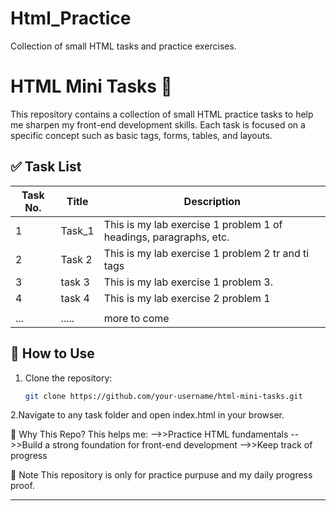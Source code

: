 # Html_Practice
Collection of small HTML tasks and practice exercises.
# HTML Mini Tasks 🚀

This repository contains a collection of small HTML practice tasks to help me sharpen my front-end development skills. Each task is focused on a specific concept such as basic tags, forms, tables, and layouts.

## ✅ Task List

| Task No. | Title        | Description                           |
|----------|--------------|---------------------------------------|
| 1 | Task_1 | This is my lab exercise 1 problem 1 of headings, paragraphs, etc.|
| 2 | Task 2 | This is my lab exercise 1 problem 2 tr and ti tags |
| 3 | task 3 | This is my lab exercise 1 problem 3. |
| 4 | task 4 | This is my lab exercise 2 problem 1 |
| | | |
| ... |.....| more to come    |

## 🔧 How to Use

1. Clone the repository:
   ```bash
   git clone https://github.com/your-username/html-mini-tasks.git
2.Navigate to any task folder and open index.html in your browser.

🧠 Why This Repo?
This helps me:
-->>Practice HTML fundamentals
-->>Build a strong foundation for front-end development
-->>Keep track of progress

📌 Note
This repository is only for practice purpuse and my daily progress proof.

---
